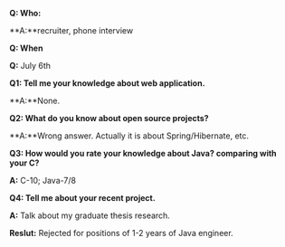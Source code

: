 **Q: Who:**

**A:**recruiter, phone interview


**Q: When**

**Q:** July 6th


**Q1: Tell me your knowledge about web application.**

**A:**None.


**Q2: What do you know about open source projects?**

**A:**Wrong answer. Actually it is about Spring/Hibernate, etc. 

**Q3: How would you rate your knowledge about Java? comparing with your C?**

**A:** C-10;  Java-7/8

**Q4: Tell me about your recent project.**

**A:** Talk about my graduate thesis research. 


**Reslut:** Rejected for positions of 1-2 years of Java engineer.


